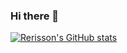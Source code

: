 ### Hi there 👋

<!--
**rerissondaniel/rerissondaniel** is a ✨ _special_ ✨ repository because its `README.md` (this file) appears on your GitHub profile.

Here are some ideas to get you started:

- 🔭 I’m currently working on ...
- 🌱 I’m currently learning ...
- 👯 I’m looking to collaborate on ...
- 🤔 I’m looking for help with ...
- 💬 Ask me about ...
- 📫 How to reach me: ...
- 😄 Pronouns: ...
- ⚡ Fun fact: ...
-->
[![Rerisson's GitHub stats](https://github-readme-stats.vercel.app/api?username=rerissondaniel)](https://github.com/anuraghazra/github-readme-stats)
